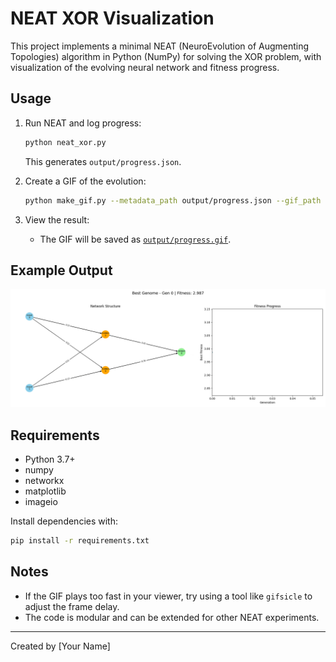 # NEAT XOR Visualization

This project implements a minimal NEAT (NeuroEvolution of Augmenting Topologies) algorithm in Python (NumPy) for solving the XOR problem, with visualization of the evolving neural network and fitness progress.

## Usage

1. Run NEAT and log progress:

   ```sh
   python neat_xor.py
   ```

   This generates `output/progress.json`.

2. Create a GIF of the evolution:

   ```sh
   python make_gif.py --metadata_path output/progress.json --gif_path output/progress.gif --duration_ms 60000
   ```

3. View the result:
   - The GIF will be saved as [`output/progress.gif`](output/progress.gif).

## Example Output

![NEAT XOR Evolution GIF](output/progress.gif)

## Requirements

- Python 3.7+
- numpy
- networkx
- matplotlib
- imageio

Install dependencies with:

```sh
pip install -r requirements.txt
```

## Notes

- If the GIF plays too fast in your viewer, try using a tool like `gifsicle` to adjust the frame delay.
- The code is modular and can be extended for other NEAT experiments.

---

Created by [Your Name]
